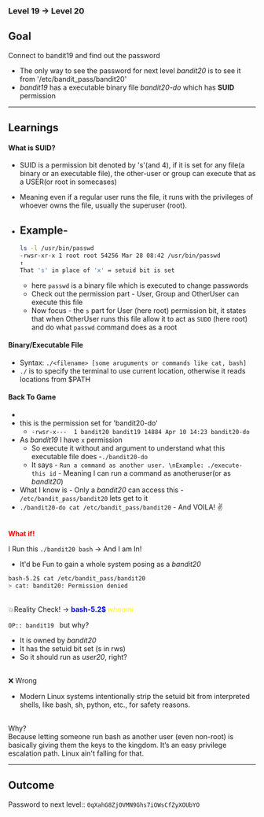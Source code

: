 ### Level 19 -> Level 20


**Goal**<br>
---
Connect to bandit19 and find out the password 
- The only way to see the password for next level _bandit20_ is to see it from '/etc/bandit_pass/bandit20'
- _bandit19_ has a executable binary file _bandit20-do_ which has **SUID** permission

---
**Learnings**<br>
---
#### What is SUID?
- SUID is a permission bit denoted by 's'(and 4), if it is set for any file(a binary or an executable file), the other-user or group can execute that as a USER(or root in somecases) 
- Meaning even if a regular user runs the file, it runs with the privileges of whoever owns the file, usually the superuser (root).

- Example-<br>
    - 
    ```sh
    ls -l /usr/bin/passwd
    -rwsr-xr-x 1 root root 54256 Mar 28 08:42 /usr/bin/passwd
    ↑
    That 's' in place of 'x' = setuid bit is set
    ```
    - here `passwd` is a binary file which is executed to change passwords
    - Check out the permission part - User, Group and OtherUser can execute this file
    - Now focus - the `s` part for User (here root) permission bit, it states that when OtherUser runs this file allow it to act as `SUDO` (here root) and do what `passwd` command does as a root

#### Binary/Executable File
- Syntax: `./<filename> [some aruguments or commands like cat, bash]`
- `./` is to specify the terminal to use current location, otherwise it reads locations from $PATH

#### Back To Game
- 
- this is the permission set for 'bandit20-do'
    + `-rwsr-x---  1 bandit20 bandit19 14884 Apr 10 14:23 bandit20-do`
- As _bandit19_ I have `x` permission
    + So execute it without and argument to understand what this executable file does -`./bandit20-do`
    + It says - `Run a command as another user. \nExample: ./execute-this id` - Meaning I can run a command as anotheruser(or as _bandit20_)
- What I know is - Only a _bandit20_ can access this - `/etc/bandit_pass/bandit20` lets get to it
- `./bandit20-do cat /etc/bandit_pass/bandit20` - And VOILA! ✌️

<br><span style="color:red"><b>What if!</b></span><br>

I Run this `./bandit20 bash` -> And I am In!
- It'd be Fun to gain a whole system posing as a _bandit20_

```sh
bash-5.2$ cat /etc/bandit_pass/bandit20
> cat: bandit20: Permission denied
```
<br>💥Reality Check! -> <b style="color:blue">bash-5.2$ </b><I style="color:yellow">whoami</I> <br>

`OP:: bandit19 ` but why?
- It is owned by _bandit20_
- It has the setuid bit set (s in rws)
- So it should run as _user20_, right?

<br>❌ Wrong<br>
- Modern Linux systems intentionally strip the setuid bit from interpreted shells, like bash, sh, python, etc., for safety reasons.

<br>Why?<br>
Because letting someone run bash as another user (even non-root) is basically giving them the keys to the kingdom. It’s an easy privilege escalation path. Linux ain't falling for that.



---
**Outcome**<br>
---
Password to next level:: `0qXahG8ZjOVMN9Ghs7iOWsCfZyXOUbYO`